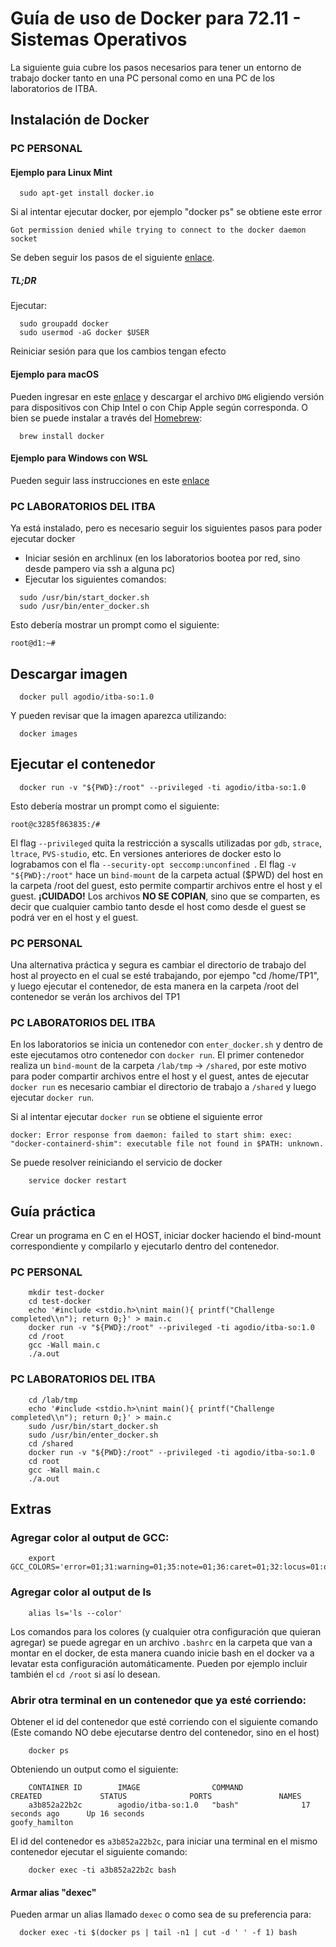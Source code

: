 # Guía de uso de Docker para 72.11 - Sistemas Operativos

La siguiente guia cubre los pasos necesarios para tener un entorno de trabajo docker tanto en una PC personal como en una PC de los laboratorios de ITBA.

## Instalación de Docker
### PC PERSONAL
#### Ejemplo para Linux Mint
```
  sudo apt-get install docker.io
```
Si al intentar ejecutar docker, por ejemplo "docker ps" se obtiene este error

```
Got permission denied while trying to connect to the docker daemon socket
```
Se deben seguir los pasos de el siguiente [enlace](https://docs.docker.com/install/linux/linux-postinstall/).
##### TL;DR
Ejecutar:
```
  sudo groupadd docker
  sudo usermod -aG docker $USER
```
Reiniciar sesión para que los cambios tengan efecto

#### Ejemplo para macOS
Pueden ingresar en este [enlace](https://docs.docker.com/desktop/mac/install/) y descargar el archivo `DMG` eligiendo versión para dispositivos con Chip Intel o con Chip Apple según corresponda. O bien se puede instalar a través del [Homebrew](https://brew.sh/): 
```
  brew install docker
```
#### Ejemplo para Windows con WSL
Pueden seguir lass instrucciones en este [enlace](https://docs.docker.com/desktop/windows/wsl/)

### PC LABORATORIOS DEL ITBA
Ya está instalado, pero es necesario seguir los siguientes pasos para poder ejecutar docker
* Iniciar sesión en archlinux (en los laboratorios bootea por red, sino desde pampero via ssh a alguna pc)
* Ejecutar los siguientes comandos:
```
  sudo /usr/bin/start_docker.sh
  sudo /usr/bin/enter_docker.sh
```
Esto debería mostrar un prompt como el siguiente:
```
root@d1:~#
```

## Descargar imagen

```
  docker pull agodio/itba-so:1.0
```
Y pueden revisar que la imagen aparezca utilizando:

```
  docker images
```
## Ejecutar el contenedor

```
  docker run -v "${PWD}:/root" --privileged -ti agodio/itba-so:1.0 
```
Esto debería mostrar un prompt como el siguiente:
```
root@c3285f863835:/#
```
El flag `--privileged` quita la restricción a syscalls utilizadas por `gdb`, `strace`, `ltrace`, `PVS-studio`, etc. En versiones anteriores de docker esto lo lograbamos con el fla `--security-opt seccomp:unconfined `.
El flag `-v "${PWD}:/root"` hace un `bind-mount` de la carpeta actual ($PWD) del host en la carpeta /root del guest, esto permite compartir archivos entre el host y el guest.
**¡CUIDADO!** Los archivos **NO SE COPIAN**, sino que se comparten, es decir que cualquier cambio tanto desde el host como desde el guest se podrá ver en el host y el guest.

### PC PERSONAL

Una alternativa práctica y segura es cambiar el directorio de trabajo del host al proyecto en el cual se esté trabajando, por ejempo "cd /home/TP1", y luego ejecutar el contenedor, de esta manera en la carpeta /root del contenedor se verán los archivos del TP1

### PC LABORATORIOS DEL ITBA

En los laboratorios se inicia un contenedor con `enter_docker.sh` y dentro de este ejecutamos otro contenedor con `docker run`.
El primer contenedor realiza un `bind-mount` de la carpeta `/lab/tmp` -> `/shared`, por este motivo para poder compartir archivos entre el host y el guest, antes de ejecutar `docker run` es necesario cambiar el directorio de trabajo a `/shared` y luego ejecutar `docker run`.

Si al intentar ejecutar `docker run` se obtiene el siguiente error
```
docker: Error response from daemon: failed to start shim: exec: "docker-containerd-shim": executable file not found in $PATH: unknown.
```
Se puede resolver reiniciando el servicio de docker
```
    service docker restart
```

## Guía práctica
Crear un programa en C en el HOST, iniciar docker haciendo el bind-mount correspondiente y compilarlo y ejecutarlo dentro del contenedor.

### PC PERSONAL
```
    mkdir test-docker
    cd test-docker
    echo '#include <stdio.h>\nint main(){ printf("Challenge completed\\n"); return 0;}' > main.c
    docker run -v "${PWD}:/root" --privileged -ti agodio/itba-so:1.0
    cd /root
    gcc -Wall main.c
    ./a.out
```
### PC LABORATORIOS DEL ITBA

```
    cd /lab/tmp
    echo '#include <stdio.h>\nint main(){ printf("Challenge completed\\n"); return 0;}' > main.c
    sudo /usr/bin/start_docker.sh
    sudo /usr/bin/enter_docker.sh
    cd /shared
    docker run -v "${PWD}:/root" --privileged -ti agodio/itba-so:1.0
    cd root
    gcc -Wall main.c
    ./a.out
```

## Extras

### Agregar color al output de GCC:
```
    export GCC_COLORS='error=01;31:warning=01;35:note=01;36:caret=01;32:locus=01:quote=01'
```
### Agregar color al output de ls
```
    alias ls='ls --color'
```
Los comandos para los colores (y cualquier otra configuración que quieran agregar) se puede agregar en un archivo `.bashrc` en la carpeta que van a montar en el docker, de esta manera cuando inicie bash en el docker va a levatar esta configuración automáticamente. Pueden por ejemplo incluir también el `cd /root` si así lo desean.

### Abrir otra terminal en un contenedor que ya esté corriendo:
Obtener el id del contenedor que esté corriendo con el siguiente comando (Este comando NO debe ejecutarse dentro del contenedor, sino en el host)
```
    docker ps
```
Obteniendo un output como el siguiente:
```
    CONTAINER ID        IMAGE                COMMAND             CREATED             STATUS              PORTS               NAMES
    a3b852a22b2c        agodio/itba-so:1.0   "bash"              17 seconds ago      Up 16 seconds                           goofy_hamilton
```
El id del contenedor es `a3b852a22b2c`, para iniciar una terminal en el mismo contenedor ejecutar el siguiente comando:
```
    docker exec -ti a3b852a22b2c bash
```
#### Armar alias "dexec"
Pueden armar un alias llamado `dexec` o como sea de su preferencia para:
```
  docker exec -ti $(docker ps | tail -n1 | cut -d ' ' -f 1) bash
```

